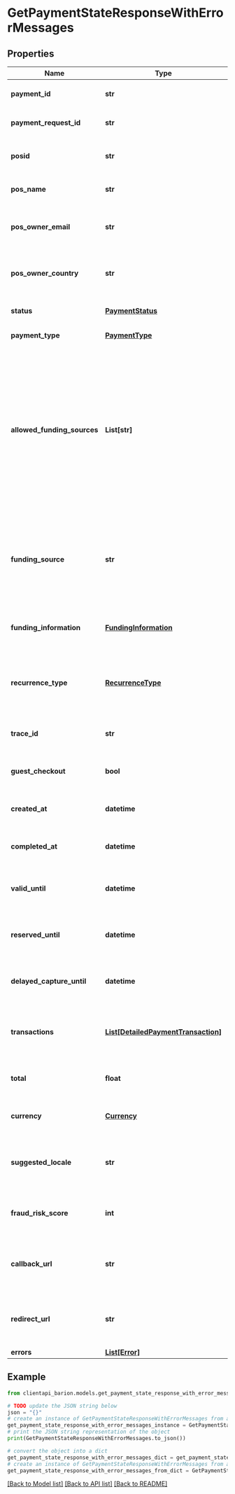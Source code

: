 # GetPaymentStateResponseWithErrorMessages


## Properties

Name | Type | Description | Notes
------------ | ------------- | ------------- | -------------
**payment_id** | **str** | The identifier of the payment in the Barion system. | [optional] 
**payment_request_id** | **str** | The identifier of the payment in the shop&#39;s system. | [optional] 
**posid** | **str** | The public identifier of the shop that created the payment. | [optional] 
**pos_name** | **str** | The name of the shop that created the payment. | [optional] 
**pos_owner_email** | **str** | The e-mail address of the owner of the shop that created the payment. | [optional] 
**pos_owner_country** | **str** | ISO2 country code of the owner of the shop that created the payment. | [optional] 
**status** | [**PaymentStatus**](PaymentStatus.md) | The current status of the payment in the Barion system. | [optional] 
**payment_type** | [**PaymentType**](PaymentType.md) | The type of the payment. | [optional] 
**allowed_funding_sources** | **List[str]** | The allowed funding sources defined when creating the payment. **⚠️ Note ⚠️:** Barion&#39;s documentation is contradictory, as it refers to the bankcard as a &#x60;Card&#x60; in some places and as a &#x60;BankCard&#x60; in others, and does not mention it in others. Therefore we do not use &#x60;FundingResource&#x60; here. | [optional] 
**funding_source** | **str** | The funding source used to complete the payment. **⚠️ Note ⚠️:** Barion&#39;s documentation is contradictory as it should be of the &#x60;FundingSource&#x60; type. | [optional] 
**funding_information** | [**FundingInformation**](FundingInformation.md) | Detailed information about the funding source used to complete the payment. | [optional] 
**recurrence_type** | [**RecurrenceType**](RecurrenceType.md) | The RecurrenceType defined in the payment/start request for the recurring scenario. | [optional] 
**trace_id** | **str** | The Trace Id that identifies the recurring scenario. | [optional] 
**guest_checkout** | **bool** | Indicates whether the payment allows guest checkout. | [optional] 
**created_at** | **datetime** | The timestamp showing when the payment was created. | [optional] 
**completed_at** | **datetime** | The timestamp showing when the payment was completed. | [optional] 
**valid_until** | **datetime** | Timestamp showing the expiration time of the payment time window. | [optional] 
**reserved_until** | **datetime** | Timestamp showing the expiration time of the reservation time window. | [optional] 
**delayed_capture_until** | **datetime** | Timestamp showing the expiration time of the authorization time window. | [optional] 
**transactions** | [**List[DetailedPaymentTransaction]**](DetailedPaymentTransaction.md) | An array containing detailed structure of all transactions associated with the payment. | [optional] 
**total** | **float** | The total amount of the payment at the time of the request. | [optional] 
**currency** | [**Currency**](Currency.md) | The 3 character ISO 4217 currency code of the payment. | [optional] 
**suggested_locale** | **str** | Indicates in which language the Barion Smart Gateway should be shown for the payer. | [optional] 
**fraud_risk_score** | **int** | A risk score computed by the anti-fraud analysis, between 0 to 100. | [optional] 
**callback_url** | **str** | The URL where the Barion system sends requests whenever there is a change in the payment state. | [optional] 
**redirect_url** | **str** | The URL where the payer gets redirected after the payment is completed or cancelled. | [optional] 
**errors** | [**List[Error]**](Error.md) |  | [optional] 

## Example

```python
from clientapi_barion.models.get_payment_state_response_with_error_messages import GetPaymentStateResponseWithErrorMessages

# TODO update the JSON string below
json = "{}"
# create an instance of GetPaymentStateResponseWithErrorMessages from a JSON string
get_payment_state_response_with_error_messages_instance = GetPaymentStateResponseWithErrorMessages.from_json(json)
# print the JSON string representation of the object
print(GetPaymentStateResponseWithErrorMessages.to_json())

# convert the object into a dict
get_payment_state_response_with_error_messages_dict = get_payment_state_response_with_error_messages_instance.to_dict()
# create an instance of GetPaymentStateResponseWithErrorMessages from a dict
get_payment_state_response_with_error_messages_from_dict = GetPaymentStateResponseWithErrorMessages.from_dict(get_payment_state_response_with_error_messages_dict)
```
[[Back to Model list]](../README.md#documentation-for-models) [[Back to API list]](../README.md#documentation-for-api-endpoints) [[Back to README]](../README.md)


